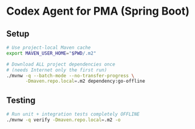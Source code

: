 # Codex Agent for PMA (Spring Boot)

## Setup
```bash
# Use project-local Maven cache
export MAVEN_USER_HOME="$PWD/.m2"

# Download ALL project dependencies once
# (needs Internet only the first run)
./mvnw -q --batch-mode --no-transfer-progress \
       -Dmaven.repo.local=.m2 dependency:go-offline
```

## Testing
```bash
# Run unit + integration tests completely OFFLINE
./mvnw -q verify -Dmaven.repo.local=.m2 -o
```